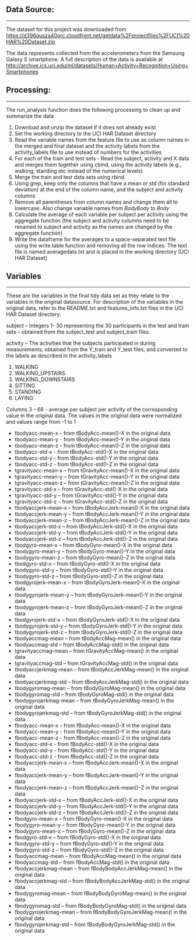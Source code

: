 Data Source:
------------
------------

The dataset for this project was downloaded from  
https://d396qusza40orc.cloudfront.net/getdata%2Fprojectfiles%2FUCI%20HAR%20Dataset.zip  

The data represents collected from the accelerometers from the Samsung Galaxy S smartphone. A full description of the data is available at  
http://archive.ics.uci.edu/ml/datasets/Human+Activity+Recognition+Using+Smartphones

Processing:
-----------
-----------

The run_analysis function does the following processing to clean up and summarize the data  

1)	Download and unzip the dataset if it does not already exist  
2)	Set the working directory to the UCI HAR Dataset directory  
3)	Read the variable names from the feature file to use as column names in the merged and final dataset and the activity labels from the activity_labels file to use instead of numbers for the activities  
4)	For each of the train and test sets - Read the subject, activity and X data and merges them together using cbind, using the activity labels (e.g., walking, standing etc instead of the numerical levels)  
5)	Merge the train and test data sets using rbind  
6) Using grep, keep only the columns that have a mean or std (for standard deviation) at the end of the column name, and the subject and activity columns  
7)	Remove all parentheses from column names and change them all to lowercase. Also change variable names from *BodyBody* to *Body*  
8)	Calculate the average of each variable per subject per activity using the aggregate function (the subject and activity columns need to be renamed to subject and activity as the names are changed by the aggregate function)  
9) 	Write the dataframe for the averages to a space-separated text file using the write.table function and removing all the row indices. The text file is named averagedata.txt and is placed in the working directory (UCI HAR Dataset)  


Variables
---------
---------

These are the variables in the final tidy data set as they relate to the variables in the original datasource. For description of the variables in the original data, refer to the README.txt and features_info.txt files in the UCI HAR Dataset directory.  

subject – Integers 1- 30 representing the 30 participants in the test and train sets – obtained from the subject_test and subject_train files.

activity – The activities that the subjects participated in during measurements, obtained from the Y_train and Y_test files, and converted to the labels as described in the activity_labels  
1.  WALKING  
2.  WALKING_UPSTAIRS  
3.  WALKING_DOWNSTAIRS  
4.  SITTING  
5.  STANDING  
6.  LAYING  

Columns 3 – 68 - average per subject per activity of the corresponding value in the original data. The values in the original data were normalized and values range from -1 to 1  

* tbodyacc-mean-x –  from tBodyAcc-mean()-X in the original data  
* tbodyacc-mean-y - from tBodyAcc-mean()-Y in the original data  
* tbodyacc-mean-z - from tBodyAcc-mean()-Z in the original data  
* tbodyacc-std-x - from tBodyAcc-std()-X in the original data  
* tbodyacc-std-y - from tBodyAcc-std()-Y in the original data  
* tbodyacc-std-z - from tBodyAcc-std()-Z in the original data  
* tgravityacc-mean-x – from tGravityAcc-mean()-X in the original data  
* tgravityacc-mean-y – from tGravityAcc-mean()-Y in the original data  
* tgravityacc-mean-z – from tGravityAcc-mean()-Z in the original data  
* tgravityacc-std-x – from tGravityAcc-std()-X in the original data  
* tgravityacc-std-y – from tGravityAcc-std()-Y in the original data  
* tgravityacc-std-z – from tGravityAcc-std()-Z in the original data  
* tbodyaccjerk-mean-x – from tBodyAccJerk-mean()-X in the original data  
* tbodyaccjerk-mean-y – from tBodyAccJerk-mean()-Y in the original data  
* tbodyaccjerk-mean-z – from tBodyAccJerk-mean()-Z in the original data  
* tbodyaccjerk-std-x – from tBodyAccJerk-std()-X in the original data  
* tbodyaccjerk-std-y – from tBodyAccJerk-std()-Y in the original data  
* tbodyaccjerk-std-z – from tBodyAccJerk-std()-Z in the original data  
* tbodgyro-mean-x – from tBodyGyro-mean()-X in the original data  
* tbodygyro-mean-y – from tBodyGyro-mean()-Y in the original data  
* tbodygyro-mean-z – from tBodyGyro-mean()-Z in the original data  
* tbodgyro-std-x – from tBodyGyro-std()-X in the original data  
* tbodygyro-std-y – from tBodyGyro-std()-Y in the original data  
* tbodygyro-std-z – from tBodyGyro-std()-Z in the original data  
* tbodgyrojerk-mean-x – from tBodyGyroJerk-mean()-X in the original data  
* tbodygyrojerk-mean-y – from tBodyGyroJerk-mean()-Y in the original data  
* tbodygyrojerk-mean-z – from tBodyGyroJerk-mean()-Z in the original data  
* tbodgyrojerk-std-x – from tBodyGyroJerk-std()-X in the original data  
* tbodygyrojerk-std-y – from tBodyGyroJerk-std()-Y in the original data  
* tbodygyrojerk-std-z – from tBodyGyroJerk-std()-Z in the original data  
* tbodyaccmag-mean – from tBodyAccMag-mean() in the original data  
* tbodyaccmag-std – from tBodyAccMag-std() in the original data
* tgravityaccmag-mean – from tGravityAccMag-mean() in the original data    
* tgravityaccmag-std – from tGravityAccMag-std() in the original data  
* tbodyaccjerkmag-mean – from tBodyAccJerkMag-mean() in the original data  
* tbodyaccjerkmag-std – from tBodyAccJerkMag-std() in the original data  
* tbodygyromag-mean – from tBodyGyroMag-mean() in the original data  
* tbodygyromag-std – from tBodyGyroMag-std() in the original data  
* tbodygyrojerkmag-mean – from tBodyGyroJerkMag-mean() in the original data  
* tbodygyrojerkmag-std – from tBodyGyroJerkMag-std() in the original data  
* fbodyacc-mean-x –  from fBodyAcc-mean()-X in the original data  
* fbodyacc-mean-y - from fBodyAcc-mean()-Y in the original data  
* fbodyacc-mean-z - from fBodyAcc-mean()-Z in the original data  
* fbodyacc-std-x - from fBodyAcc-std()-X in the original data  
* fbodyacc-std-y - from fBodyAcc-std()-Y in the original data  
* fbodyacc-std-z - from fBodyAcc-std()-Z in the original data  
* fbodyaccjerk-mean-x – from fBodyAccJerk-mean()-X in the original data  
* fbodyaccjerk-mean-y – from fBodyAccJerk-mean()-Y in the original data  
* fbodyaccjerk-mean-z – from fBodyAccJerk-mean()-Z in the original data  
* fbodyaccjerk-std-x – from fBodyAccJerk-std()-X in the original data  
* fbodyaccjerk-std-y – from fBodyAccJerk-std()-Y in the original data
* fbodyaccjerk-std-z – from fBodyAccJerk-std()-Z in the original data    
* fbodgyro-mean-x – from fBodyGyro-mean()-X in the original data  
* fbodygyro-mean-y – from fBodyGyro-mean()-Y in the original data  
* fbodygyro-mean-z – from fBodyGyro-mean()-Z in the original data  
* fbodgyro-std-x – from fBodyGyro-std()-X in the original data  
* fbodygyro-std-y – from fBodyGyro-std()-Y in the original data  
* fbodygyro-std-z – from fBodyGyro-std()-Z in the original data  
* fbodyaccmag-mean – from fBodyAccMag-mean() in the original data  
* fbodyaccmag-std – from fBodyAccMag-std() in the original data  
* fbodyaccjerkmag-mean – from fBodyBodyAccJerkMag-mean() in the original data  
* fbodyaccjerkmag-std – from fBodyBodyAccJerkMag-std() in the original data  
* fbodygyromag-mean – from fBodyBodyGyroMag-mean() in the original data  
* fbodygyromag-std – from fBodyBodyGyroMag-std() in the original data  
* fbodygyrojerkmag-mean – from fBodyBodyGyroJerkMag-mean() in the original data  
* fbodygyrojerkmag-std – from fBodyBodyGyroJerkMag-std() in the original data  

